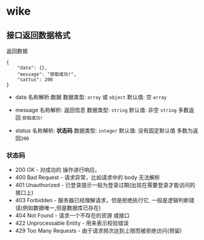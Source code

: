 # wike
## 接口返回数据格式

返回数据
```
{
    "data": {},
    "message": "获取成功!",
    "sattus": 200
}
```

- data 
    名称解析:数据 
    数据类型: `array` 或 `object`
    默认值: 空 `array`

- message
    名称解析: 返回信息
    数据类型: `string`
    默认值: 非空 `string` 多数返回 `获取成功!`
    
- status
    名称解析: **状态码**
    数据类型: `integer`
    默认值: 没有固定默认值 多数为返回`200`

### 状态码
- 200 OK - 对成功的 操作进行响应。
- 400 Bad Request - 请求异常，比如请求中的 body 无法解析
- 401 Unauthorized - 已登录提示一般为登录过期(出现在需要登录才能访问的接口上)
- 403 Forbidden - 服务器已经理解请求，但是拒绝执行它, 一般是逻辑判断错误(例如数据唯一,但是数据库已存在)
- 404 Not Found - 请求一个不存在的资源 或接口
- 422 Unprocessable Entity - 用来表示校验错误
- 429 Too Many Requests - 由于请求频次达到上限而被拒绝访问(预留)
